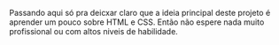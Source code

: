 Passando aqui só pra deicxar claro que a ideia principal deste projeto é aprender um pouco sobre HTML e CSS. Então não espere nada muito profissional ou com altos niveis de habilidade.